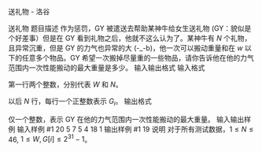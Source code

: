 



送礼物 - 洛谷














送礼物
题目描述
作为惩罚，GY 被遣送去帮助某神牛给女生送礼物 (GY：貌似是个好差事）但是在 GY 看到礼物之后，他就不这么认为了。某神牛有 $N$ 个礼物，且异常沉重，但是 GY 的力气也异常的大 (-_-b)，他一次可以搬动重量和在 $w$ 以下的任意多个物品。GY 希望一次搬掉尽量重的一些物品，请你告诉他在他的力气范围内一次性能搬动的最大重量是多少。
输入输出格式
输入格式

第一行两个整数，分别代表 $W$ 和 $N$。

以后 $N$ 行，每行一个正整数表示 $G_i$。
输出格式

仅一个整数，表示 GY 在他的力气范围内一次性能搬动的最大重量。
输入输出样例
输入样例 #1
20 5
7
5
4
18
1
输出样例 #1
19
说明
对于所有测试数据，$1 \le N \le 46$, $1 \le W,G[i] \le 2^{31}-1$。






